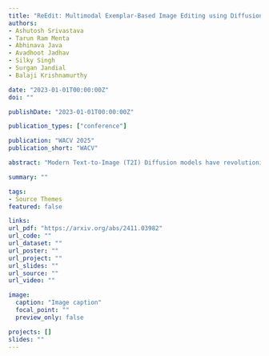 ```yaml
---
title: "ReEdit: Multimodal Exemplar-Based Image Editing using Diffusion Models"
authors:
- Ashutosh Srivastava
- Tarun Ram Menta
- Abhinava Java
- Avadhoot Jadhav
- Silky Singh
- Surgan Jandial
- Balaji Krishnamurthy

date: "2023-01-01T00:00:00Z"
doi: ""

publishDate: "2023-01-01T00:00:00Z"

publication_types: ["conference"]

publication: "WACV 2025"
publication_short: "WACV"

abstract: "Modern Text-to-Image (T2I) Diffusion models have revolutionized image editing by enabling the generation of high-quality photorealistic images. While the de facto method for performing edits with T2I models is through text instructions, this approach non-trivial due to the complex many-to-many mapping between natural language and images. In this work, we address exemplar-based image editing -- the task of transferring an edit from an exemplar pair to a content image(s). We propose ReEdit, a modular and efficient end-to-end framework that captures edits in both text and image modalities while ensuring the fidelity of the edited image. We validate the effectiveness of ReEdit through extensive comparisons with state-of-the-art baselines and sensitivity analyses of key design choices. Our results demonstrate that ReEdit consistently outperforms contemporary approaches both qualitatively and quantitatively. Additionally, ReEdit boasts high practical applicability, as it does not require any task-specific optimization and is four times faster than the next best baseline."

summary: ""

tags:
- Source Themes
featured: false

links:
url_pdf: "https://arxiv.org/abs/2411.03982"
url_code: ""
url_dataset: ""
url_poster: ""
url_project: ""
url_slides: ""
url_source: ""
url_video: ""

image:
  caption: "Image caption"
  focal_point: ""
  preview_only: false

projects: []
slides: ""
---
```

